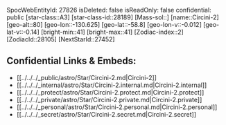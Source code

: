 ﻿---
location: [-58.8,-130.625,80]
type: Station
tags:
- astro/Star

---
SpocWebEntityId: 27826
isDeleted: false
isReadOnly: false
confidential: public
[star-class::A3]
[star-class-id::28189]
[Mass-sol::]
[name::Circini-2]
[geo-alt::80]
[geo-lon::-130.625]
[geo-lat::-58.8]
[geo-lon-v::-0.012]
[geo-lat-v::-0.14]
[bright-min::41]
[bright-max::41]
[Zodiac-index::2]
[ZodiacId::28105]
[NextStarId::27452]



## Confidential Links & Embeds: 
- [[../../../_public/astro/Star/Circini-2.md|Circini-2]] 
- [[../../../_internal/astro/Star/Circini-2.internal.md|Circini-2.internal]] 
- [[../../../_protect/astro/Star/Circini-2.protect.md|Circini-2.protect]] 
- [[../../../_private/astro/Star/Circini-2.private.md|Circini-2.private]] 
- [[../../../_personal/astro/Star/Circini-2.personal.md|Circini-2.personal]] 
- [[../../../_secret/astro/Star/Circini-2.secret.md|Circini-2.secret]]


